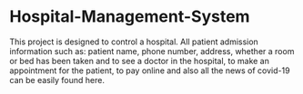 # Hospital-Management-System
This project is designed to control a hospital. All patient admission information such as: patient name, phone number, address, whether a room or bed has been taken and to see a doctor in the hospital, to make an appointment for the patient, to pay online and also all the news of covid-19 can be easily found here.

